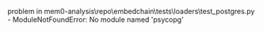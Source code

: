 problem in mem0-analysis\repo\embedchain\tests\loaders\test_postgres.py - ModuleNotFoundError: No module named 'psycopg'
